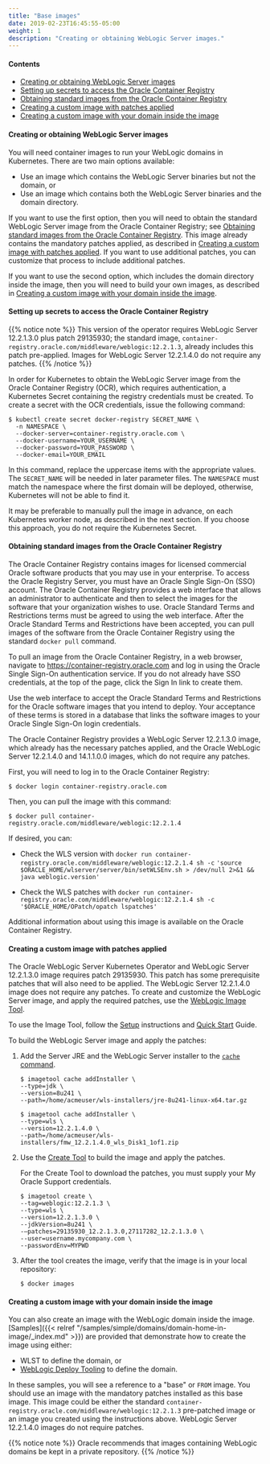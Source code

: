 ```yaml
---
title: "Base images"
date: 2019-02-23T16:45:55-05:00
weight: 1
description: "Creating or obtaining WebLogic Server images."
---
```


#### Contents

* [Creating or obtaining WebLogic Server images](#creating-or-obtaining-weblogic-server-images)
* [Setting up secrets to access the Oracle Container Registry](#setting-up-secrets-to-access-the-oracle-container-registry)
* [Obtaining standard images from the Oracle Container Registry](#obtaining-standard-images-from-the-oracle-container-registry)
* [Creating a custom image with patches applied](#creating-a-custom-image-with-patches-applied)
* [Creating a custom image with your domain inside the image](#creating-a-custom-image-with-your-domain-inside-the-image)

#### Creating or obtaining WebLogic Server images

You will need container images to run your WebLogic domains in Kubernetes.
There are two main options available:

* Use an image which contains the WebLogic Server binaries but
  not the domain, or
* Use an image which contains both the WebLogic Server binaries
  and the domain directory.

If you want to use the first option, then you will need to obtain the standard
WebLogic Server image from the Oracle Container Registry; see [Obtaining standard images from the Oracle Container Registry](#obtaining-standard-images-from-the-oracle-container-registry).
This image already contains the mandatory patches applied, as described in [Creating a custom image with patches applied](#creating-a-custom-image-with-patches-applied).
If you want to use additional patches, you can customize that process to include additional patches.

If you want to use the second option, which includes the domain directory
inside the image, then you will need to build your own images,
as described in [Creating a custom image with your domain inside the image](#creating-a-custom-image-with-your-domain-inside-the-image).

#### Setting up secrets to access the Oracle Container Registry

{{% notice note %}}
This version of the operator requires WebLogic Server 12.2.1.3.0 plus patch 29135930; the standard image, `container-registry.oracle.com/middleware/weblogic:12.2.1.3`, already includes this patch pre-applied. Images for WebLogic Server 12.2.1.4.0 do not require any patches.
{{% /notice %}}  

In order for Kubernetes to obtain the WebLogic Server image from the Oracle Container Registry (OCR), which requires authentication, a Kubernetes Secret containing the registry credentials must be created. To create a secret with the OCR credentials, issue the following command:

```shell
$ kubectl create secret docker-registry SECRET_NAME \
  -n NAMESPACE \
  --docker-server=container-registry.oracle.com \
  --docker-username=YOUR_USERNAME \
  --docker-password=YOUR_PASSWORD \
  --docker-email=YOUR_EMAIL
```

In this command, replace the uppercase items with the appropriate values. The `SECRET_NAME` will be needed in later parameter files.  The `NAMESPACE` must match the namespace where the first domain will be deployed, otherwise, Kubernetes will not be able to find it.  

It may be preferable to manually pull the image in advance, on each Kubernetes worker node, as described in the next section.
If you choose this approach, you do not require the Kubernetes Secret.

#### Obtaining standard images from the Oracle Container Registry

The Oracle Container Registry contains images for licensed commercial Oracle software products that you may use in your enterprise. To access the Oracle Registry Server, you must have an Oracle Single Sign-On (SSO) account. The Oracle Container Registry provides a web interface that allows an administrator to authenticate and then to select the images for the software that your organization wishes to use. Oracle Standard Terms and Restrictions terms must be agreed to using the web interface. After the Oracle Standard Terms and Restrictions have been accepted, you can pull images of the software from the Oracle Container Registry using the standard `docker pull` command.

To pull an image from the Oracle Container Registry, in a web browser, navigate to https://container-registry.oracle.com and log in
using the Oracle Single Sign-On authentication service. If you do not already have SSO credentials, at the top of the page, click the Sign In link to create them.  

Use the web interface to accept the Oracle Standard Terms and Restrictions for the Oracle software images that you intend to deploy.
Your acceptance of these terms is stored in a database that links the software images to your Oracle Single Sign-On login credentials.

The Oracle Container Registry provides a WebLogic Server 12.2.1.3.0 image, which already has the necessary patches applied, and the Oracle WebLogic Server 12.2.1.4.0 and 14.1.1.0.0 images, which do not require any patches.

First, you will need to log in to the Oracle Container Registry:

```shell
$ docker login container-registry.oracle.com
```

Then, you can pull the image with this command:

```shell
$ docker pull container-registry.oracle.com/middleware/weblogic:12.2.1.4
```
If desired, you can:

* Check the WLS version with `docker run container-registry.oracle.com/middleware/weblogic:12.2.1.4 sh -c` `'source $ORACLE_HOME/wlserver/server/bin/setWLSEnv.sh > /dev/null 2>&1 && java weblogic.version'`

* Check the WLS patches with `docker run container-registry.oracle.com/middleware/weblogic:12.2.1.4 sh -c` `'$ORACLE_HOME/OPatch/opatch lspatches'`

Additional information about using this image is available on the
Oracle Container Registry.

#### Creating a custom image with patches applied

The Oracle WebLogic Server Kubernetes Operator and WebLogic Server 12.2.1.3.0 image requires patch 29135930.
This patch has some prerequisite patches that will also need to be applied. The WebLogic Server 12.2.1.4.0 image does not require any patches. To create and customize the WebLogic Server image,
and apply the required patches, use the [WebLogic Image Tool](https://github.com/oracle/weblogic-image-tool).

To use the Image Tool, follow the [Setup](https://github.com/oracle/weblogic-image-tool/blob/master/README.md#setup) instructions
and [Quick Start](https://github.com/oracle/weblogic-image-tool/blob/master/site/quickstart.md) Guide.

To build the WebLogic Server image and apply the patches:

1. Add the Server JRE and the WebLogic Server installer to the [`cache` command](https://github.com/oracle/weblogic-image-tool/blob/master/site/cache.md).

    ```shell
    $ imagetool cache addInstaller \
    --type=jdk \
    --version=8u241 \
    --path=/home/acmeuser/wls-installers/jre-8u241-linux-x64.tar.gz

    $ imagetool cache addInstaller \
    --type=wls \
    --version=12.2.1.4.0 \
    --path=/home/acmeuser/wls-installers/fmw_12.2.1.4.0_wls_Disk1_1of1.zip
    ```
2. Use the [Create Tool](https://github.com/oracle/weblogic-image-tool/blob/master/site/create-image.md)
to build the image and apply the patches.

    For the Create Tool to download the patches, you must supply your My Oracle Support credentials.
    ```shell
    $ imagetool create \
    --tag=weblogic:12.2.1.3 \
    --type=wls \
    --version=12.2.1.3.0 \
    --jdkVersion=8u241 \
    -–patches=29135930_12.2.1.3.0,27117282_12.2.1.3.0 \
    --user=username.mycompany.com \
    --passwordEnv=MYPWD  
    ```

3. After the tool creates the image, verify that the image is in your local repository:

    ```shell
    $ docker images
    ```


#### Creating a custom image with your domain inside the image

You can also create an image with the WebLogic domain inside the image.
[Samples]({{< relref "/samples/simple/domains/domain-home-in-image/_index.md" >}})
are provided that demonstrate how to create the image using either:

* WLST to define the domain, or
* [WebLogic Deploy Tooling](https://github.com/oracle/weblogic-deploy-tooling)
  to define the domain.

In these samples, you will see a reference to a "base" or `FROM` image.  You should use an image
with the mandatory patches installed as this base image.  This image could be either
the standard `container-registry.oracle.com/middleware/weblogic:12.2.1.3` pre-patched image or an image you created using the instructions above.
WebLogic Server 12.2.1.4.0 images do not require patches.

{{% notice note %}}
Oracle recommends that images containing WebLogic domains
be kept in a private repository.
{{% /notice %}}
